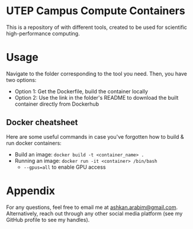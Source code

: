 # UTEP Campus Compute Containers

This is a repository of with different tools, created to be used for scientific high-performance computing.

# Usage
Navigate to the folder corresponding to the tool you need. Then, you have two options:
- Option 1: Get the Dockerfile, build the container locally
- Option 2: Use the link in the folder's README to download the built container directly from Dockerhub

## Docker cheatsheet
Here are some useful commands in case you've forgotten how to build & run docker containers:
- Build an image: `docker build -t <container_name> .`
- Running an image: `docker run -it <container> /bin/bash`
    - `--gpus=all` to enable GPU access

# Appendix
For any questions, feel free to email me at ashkan.arabim@gmail.com. Alternatively, reach out through any other social media platform (see my GitHub profile to see my handles).
